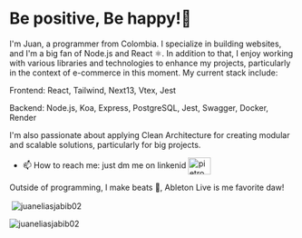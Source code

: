 
<h1 align="start">Be positive, Be happy!🌱</h1>

I'm Juan, a programmer from Colombia. I specialize in building websites, and I'm a big fan of Node.js and React ⚛. In addition to that, I enjoy working with various libraries and technologies to enhance my projects, particularly in the context of e-commerce in this moment. My current stack include:

Frontend: React, Tailwind, Next13, Vtex, Jest


Backend: Node.js, Koa, Express, PostgreSQL, Jest, Swagger, Docker, Render


I'm also passionate about applying Clean Architecture for creating modular and scalable solutions, particularly for big projects.

- 📫 How to reach me: just dm me on linkenid <a href="https://www.linkedin.com/in/juan-elias-jabib-caro-105784229/" target="_blank"><img align="center" src="https://raw.githubusercontent.com/rahuldkjain/github-profile-readme-generator/master/src/images/icons/Social/linked-in-alt.svg" alt="pietromag" height="30" width="40" /></a>

Outside of programming, I make beats 🎼, Ableton Live is me favorite daw!

<p>&nbsp;<img align="center" src="https://github-readme-stats.vercel.app/api?username=samirjabib&show_icons=true&locale=en" alt="juaneliasjabib02" /></p>

<p><img align="center" src="https://github-readme-streak-stats.herokuapp.com/?user=samirjabib&" alt="juaneliasjabib02" /></p>
